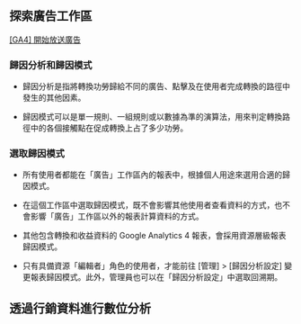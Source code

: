 ## 探索廣告工作區

[[GA4] 開始放送廣告](https://support.google.com/analytics/answer/10607798#zippy=%2C%E6%9C%AC%E6%96%87%E5%85%A7%E5%AE%B9)

### 歸因分析和歸因模式

* 歸因分析是指將轉換功勞歸給不同的廣告、點擊及在使用者完成轉換的路徑中發生的其他因素。

* 歸因模式可以是單一規則、一組規則或以數據為準的演算法，用來判定轉換路徑中的各個接觸點在促成轉換上占了多少功勞。

### 選取歸因模式

* 所有使用者都能在「廣告」工作區內的報表中，根據個人用途來選用合適的歸因模式。

* 在這個工作區中選取歸因模式，既不會影響其他使用者查看資料的方式，也不會影響「廣告」工作區以外的報表計算資料的方式。

* 其他包含轉換和收益資料的 Google Analytics 4 報表，會採用資源層級報表歸因模式。

* 只有具備資源「編輯者」角色的使用者，才能前往 [管理] > [歸因分析設定] 變更報表歸因模式。此外，管理員也可以在「歸因分析設定」中選取回溯期。

## 透過行銷資料進行數位分析



